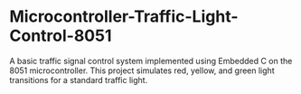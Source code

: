 # Microcontroller-Traffic-Light-Control-8051
A basic traffic signal control system implemented using Embedded C on the 8051 microcontroller. This project simulates red, yellow, and green light transitions for a standard traffic light.
